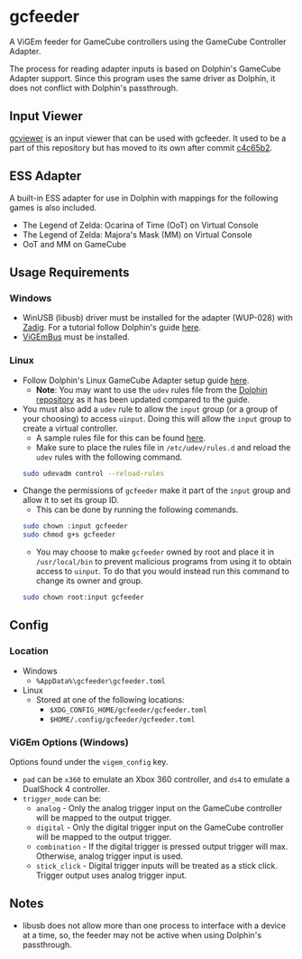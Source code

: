 # gcfeeder
A ViGEm feeder for GameCube controllers using the GameCube Controller Adapter.

The process for reading adapter inputs is based on Dolphin's GameCube Adapter support.
Since this program uses the same driver as Dolphin, it does not conflict with Dolphin's passthrough.

## Input Viewer
[gcviewer](https://github.com/Sirius902/gcviewer) is an input viewer that can be used with gcfeeder.
It used to be a part of this repository but has moved to its own after commit
[c4c65b2](https://github.com/Sirius902/gcfeeder/commit/c4c65b291bec4ac31879d24497caa13c22acbe81).

## ESS Adapter
A built-in ESS adapter for use in Dolphin with mappings for the following games is also included.
* The Legend of Zelda: Ocarina of Time (OoT) on Virtual Console
* The Legend of Zelda: Majora's Mask (MM) on Virtual Console
* OoT and MM on GameCube

## Usage Requirements
### Windows
* WinUSB (libusb) driver must be installed for the adapter (WUP-028) with [Zadig](https://zadig.akeo.ie).
For a tutorial follow Dolphin's guide [here](https://dolphin-emu.org/docs/guides/how-use-official-gc-controller-adapter-wii-u).
* [ViGEmBus](https://github.com/ViGEm/ViGEmBus/releases) must be installed.

### Linux
* Follow Dolphin's Linux GameCube Adapter setup guide
[here](https://dolphin-emu.org/docs/guides/how-use-official-gc-controller-adapter-wii-u).
    * **Note**: You may want to use the `udev` rules file from the
    [Dolphin repository](https://github.com/dolphin-emu/dolphin/blob/master/Data/51-usb-device.rules)
    as it has been updated compared to the guide.
* You must also add a `udev` rule to allow the `input` group (or a group of your choosing) to access
`uinput`. Doing this will allow the `input` group to create a virtual controller.
    * A sample rules file for this can be found [here](rules/51-input-udev.rules).
    * Make sure to place the rules file in `/etc/udev/rules.d` and reload the `udev` rules with the
    following command.
    ```sh
    sudo udevadm control --reload-rules
    ```
* Change the permissions of `gcfeeder` make it part of the `input` group and allow it to set its group ID.
    * This can be done by running the following commands.
    ```sh
    sudo chown :input gcfeeder
    sudo chmod g+s gcfeeder
    ```
    * You may choose to make `gcfeeder` owned by root and place it in `/usr/local/bin` to prevent malicious
    programs from using it to obtain access to `uinput`. To do that you would instead run this command to
    change its owner and group.
    ```sh
    sudo chown root:input gcfeeder
    ```

## Config

### Location
* Windows
    * `%AppData%\gcfeeder\gcfeeder.toml`
* Linux
    * Stored at one of the following locations:
        * `$XDG_CONFIG_HOME/gcfeeder/gcfeeder.toml`
        * `$HOME/.config/gcfeeder/gcfeeder.toml`

### ViGEm Options (Windows)
Options found under the `vigem_config` key.
* `pad` can be `x360` to emulate an Xbox 360 controller, and `ds4` to emulate a DualShock 4 controller.
* `trigger_mode` can be:
    * `analog` - Only the analog trigger input on the GameCube controller will be mapped to the output trigger.
    * `digital` - Only the digital trigger input on the GameCube controller will be mapped to the output trigger.
    * `combination` - If the digital trigger is pressed output trigger will max. Otherwise, analog trigger input is used.
    * `stick_click` - Digital trigger inputs will be treated as a stick click. Trigger output uses analog trigger input.

## Notes
* libusb does not allow more than one process to interface with a device at a time, so, the feeder may not be active when using Dolphin's passthrough.
